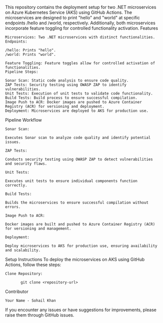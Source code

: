 This repository contains the deployment setup for two .NET microservices on Azure Kubernetes Service (AKS) using GitHub Actions. The microservices are designed to print "hello" and "world" at specific endpoints /hello and /world, respectively. Additionally, both microservices incorporate feature toggling for controlled functionality activation.
Features

    Microservices: Two .NET microservices with distinct functionalities.
    Endpoints:

    /hello: Prints "hello".
    /world: Prints "world".

    Feature Toggling: Feature toggles allow for controlled activation of functionalities.
    Pipeline Steps:

    Sonar Scan: Static code analysis to ensure code quality.
    ZAP Tests: Security testing using OWASP ZAP to identify vulnerabilities.
    Unit Tests: Execution of unit tests to validate code functionality.
    Build Tests: Build process to ensure successful compilation.
    Image Push to ACR: Docker images are pushed to Azure Container Registry (ACR) for versioning and deployment.
    Deployment: Microservices are deployed to AKS for production use.

Pipeline Workflow

    Sonar Scan:

    Executes Sonar scan to analyze code quality and identify potential issues.

    ZAP Tests:

    Conducts security testing using OWASP ZAP to detect vulnerabilities and security flaws.

    Unit Tests:

    Executes unit tests to ensure individual components function correctly.

    Build Tests:

    Builds the microservices to ensure successful compilation without errors.

    Image Push to ACR:

    Docker images are built and pushed to Azure Container Registry (ACR) for versioning and management.

    Deployment:

    Deploy microservices to AKS for production use, ensuring availability and scalability.

Setup Instructions
To deploy the microservices on AKS using GitHub Actions, follow these steps:

    Clone Repository:

           git clone <repository-url>
Contributor

    Your Name - Sohail Khan

If you encounter any issues or have suggestions for improvements, please raise them through GitHub issues.